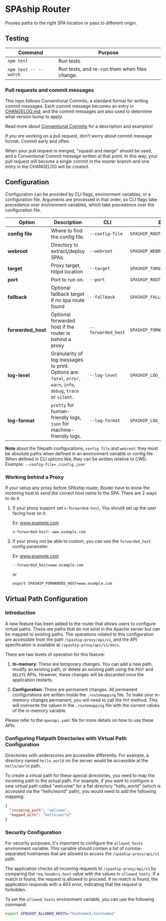 # SPAship Router

Proxies paths to the right SPA location or pass to different origin.

## Testing

| Command               | Purpose                                       |
| --------------------- | --------------------------------------------- |
| `npm test`            | Run tests.                                    |
| `npm test -- --watch` | Run tests, and re-run them when files change. |

### Pull requests and commit messages

This repo follows Conventional Commits, a standard format for writing commit messages. Each commit message becomes an entry in [CHANGELOG.md](./CHANGELOG.md), and the commit messages are also used to determine what version bump to apply.

Read more about [Conventional Commits](https://www.conventionalcommits.org) for a description and examples!

If you are working on a pull request, don't worry about commit message format. Commit early and often.

When your pull request is merged, "squash and merge" should be used, and a Conventional Commit message written at that point. In this way, your pull request will become a single commit in the master branch and one entry in the CHANGELOG will be created.

## Configuration

Configuration can be provided by CLI flags, environment variables, or a configuration file. Arguments are processed in that order, so CLI flags take precedence over environment variables, which take precedence over the configuration file.

| Option             | Description                                                                                                        | CLI                | Env                          | config.json        | Default                 |
| ------------------ | ------------------------------------------------------------------------------------------------------------------ | ------------------ | ---------------------------- | ------------------ | ----------------------- |
| **config file**    | Where to find the config file.                                                                                     | `--config-file`    | `SPASHIP_ROUTER_CONFIG_FILE` | N/A                | none                    |
| **webroot**        | Directory to extract/deploy SPAs.                                                                                  | `--webroot`        | `SPASHIP_WEBROOT`            | `"webroot"`        | `/var/www/html`         |
| **target**         | Proxy target, httpd location                                                                                       | `--target`         | `SPASHIP_TARGET`             | `"target"`         | `http://localhost:8080` |
| **port**           | Port to run on.                                                                                                    | `--port`           | `SPASHIP_ROUTER_PORT`        | `"port"`           | `8080`                  |
| **fallback**       | Optional fallback target if no spa route found                                                                     | `--fallback`       | `SPASHIP_FALLBACK`           | `"fallback"`       | none                    |
| **forwarded_host** | Optional forwarded host if the router is behind a proxy                                                              | `--forwarded_host` | `SPASHIP_FORWARDED_HOST`     | `"forwarded_host"` | none                    |
| **log-level**      | Granularity of log messages to print. Options are: `fatal`, `error`, `warn`, `info`, `debug`, `trace` or `silent`. | `--log-level`      | `SPASHIP_LOG_LEVEL`          | `"log_level"`      | `info`                  |
| **log-format**     | `pretty` for human-friendly logs, `json` for machine-friendly logs.                                                | `--log-format`     | `SPASHIP_LOG_FORMAT`         | `"log_format"`     | `pretty`                |

**Note** about the filepath configurations, `config file` and `webroot`: they must be absolute paths when defined in an environment variable or config file. When defined in CLI options like, they can be written relative to CWD. Example: `--config-file=./config.json`

### Working behind a Proxy

If your setup any proxy before SPAship router, Router have to know the incoming host to send the correct host name to the SPA. There are 2 ways to do it

1. If your proxy support set `x-forwarded-host`, You should set up the user facing host on it.

   Ex: www.example.com

   ```
   x-forwarded-host: www.example.com
   ```

2. If your proxy not be able to custom, you can use the `forwarded_host` config parameter.

   Ex: www.example.com

   ```
   --forwarded_host=www.example.com
   ```

   or

   ```
   export SPASHIP_FORWARDED_HOST=www.example.com
   ```
## Virtual Path Configuration

### Introduction

A new feature has been added to the router that allows users to configure virtual paths. These are paths that do not exist in the Apache server but can be mapped to existing paths. The operations related to this configuration are accessible from the path `/spaship-proxy/api/v1`, and the API specification is available at `/spaship-proxy/api/v1/docs`.

There are two levels of operation for this feature:

1. **In-memory**: These are temporary changes. You can add a new path, modify an existing path, or delete an existing path using the `POST` and `DELETE` APIs. However, these changes will be discarded once the application restarts.

2. **Configuration**: These are permanent changes. All permanent configurations are written inside the `.routemapping` file. To make your in-memory changes permanent, you will need to call the `PUT` method. This will overwrite the values in the `.routemapping` file with the current values of the in-memory variable.

Please refer to the `openapi.yaml` file for more details on how to use these APIs.

### Configuring Flatpath Directories with Virtual Path Configuration

Directories with underscores are accessible differently. For example, a directory named `hello_world` on the server would be accessible at the `hello/world` path.

To create a virtual path for these special directories, you need to map the incoming path to the actual path. For example, if you want to configure a new virtual path called "welcome" for a flat directory "hello_world" (which is accessed via the "hello/world" path), you would need to add the following mapping:

```json
{
  "incoming_path": "welcome",
  "mapped_with": "hello/world"
}
```
### Security Configuration

For security purposes, it's important to configure the `allowed_hosts` environment variable. This variable should contain a list of comma-separated hostnames that are allowed to access the `/spaship-proxy/api/v1` path.

The application checks all incoming requests to `/spaship-proxy/api/v1` by comparing the `req.headers.host` value with the values in `allowed_hosts`. If a match is found, the request is allowed to proceed. If no match is found, the application responds with a 403 error, indicating that the request is forbidden.

To set the `allowed_hosts` environment variable, you can use the following command:

```bash
export SPASHIP_ALLOWED_HOSTS="hostname1,hostname2"
